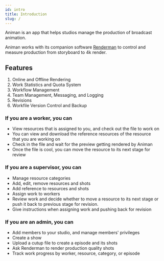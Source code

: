 ```yaml
---
id: intro
title: Introduction
slug: /
---
```


Animan is an app that helps studios manage the production of broadcast animation.

Animan works with its companion software [Renderman](renderman/intro) to control and measure production from storyboard to 4k render.

## Features

1. Online and Offline Rendering
1. Work Statistics and Quota System
1. Workflow Management
1. Team Management, Messaging, and Logging
1. Revisions
1. Workfile Version Control and Backup


### If you are a worker, you can

* View resources that is assigned to you, and check out the file to work on
* You can view and download the reference resources of the resource that you are working on
* Check in the file and wait for the preview getting rendered by Animan
* Once the file is cool, you can move the resource to its next stage for review

### If you are a supervisor, you can

* Manage resource categories
* Add, edit, remove resources and shots
* Add reference to resources and shots
* Assign work to workers
* Review work and decide whether to move a resource to its next stage or push it back to previous stage for revision.
* Give instructions when assigning work and pushing back for revision

### If you are an admin, you can

* Add members to your studio, and manage members' privileges
* Create a show
* Upload a cutup file to create a episode and its shots
* Ask Renderman to render production quality shots
* Track work progress by worker, resource, category, or episode
